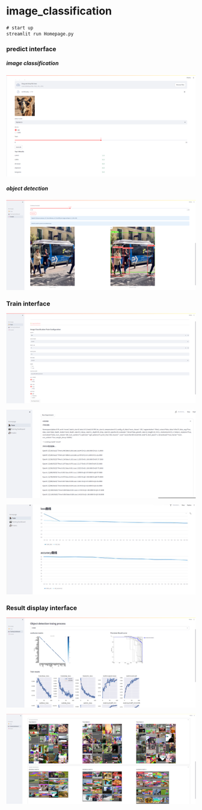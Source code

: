 # image_classification

```
# start up
streamlit run Homepage.py
```

### predict interface

##### image classification

![8405b8e75d5675d98248631a8e3caae](images/predict.png)

##### object detection

![od_predict](images\od_predict.jpg)

### Train interface

![train_config](images\train_config.jpg)

![train_process](images\train_process.jpg)

![train_process_1](images\train_process_1.jpg)

### Result display interface

![od_results](images\od_results.jpg)

![od_results_1](images\od_results_1.jpg)
